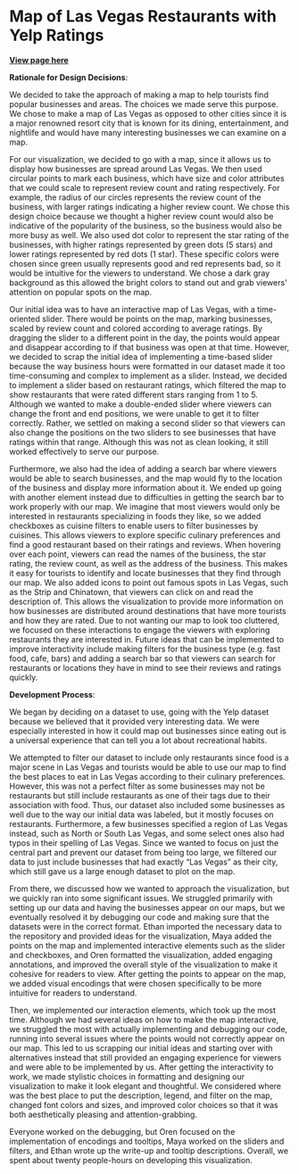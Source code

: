 # Map of Las Vegas Restaurants with Yelp Ratings

**[View page here](https://orenkgit.github.io/Las-Vegas-Yelp-Reviews-Map/)**

**Rationale for Design Decisions**:

We decided to take the approach of making a map to help tourists find popular businesses and areas. The choices we made serve this purpose. We chose to make a map of Las Vegas as opposed to other cities since it is a major renowned resort city that is known for its dining, entertainment, and nightlife and would have many interesting businesses we can examine on a map. 

For our visualization, we decided to go with a map, since it allows us to display how businesses are spread around Las Vegas. We then used circular points to mark each business, which have size and color attributes that we could scale to represent review count and rating respectively. For example, the radius of our circles represents the review count of the business, with larger ratings indicating a higher review count. We chose this design choice because we thought a higher review count would also be indicative of the popularity of the business, so the business would also be more busy as well. We also used dot color to represent the star rating of the businesses, with higher ratings represented by green dots (5 stars) and lower ratings represented by red dots (1 star). These specific colors were chosen since green usually represents good and red represents bad, so it would be intuitive for the viewers to understand. We chose a dark gray background as this allowed the bright colors to stand out and grab viewers' attention on popular spots on the map.

Our initial idea was to have an interactive map of Las Vegas, with a time-oriented slider. There would be points on the map, marking businesses, scaled by review count and colored according to average ratings. By dragging the slider to a different point in the day, the points would appear and disappear according to if that business was open at that time. However, we decided to scrap the initial idea of implementing a time-based slider because the way business hours were formatted in our dataset made it too time-consuming and complex to implement as a slider. Instead, we decided to implement a slider based on restaurant ratings, which filtered the map to show restaurants that were rated different stars ranging from 1 to 5. Although we wanted to make a double-ended slider where viewers can change the front and end positions, we were unable to get it to filter correctly. Rather, we settled on making a second slider so that viewers can also change the positions on the two sliders to see businesses that have ratings within that range. Although this was not as clean looking, it still worked effectively to serve our purpose. 

Furthermore, we also had the idea of adding a search bar where viewers would be able to search businesses, and the map would fly to the location of the business and display more information about it. We ended up going with another element instead due to difficulties in getting the search bar to work properly with our map. We imagine that most viewers would only be interested in restaurants specializing in foods they like, so we added checkboxes as cuisine filters to enable users to filter businesses by cuisines. This allows viewers to explore specific culinary preferences and find a good restaurant based on their ratings and reviews. When hovering over each point, viewers can read the names of the business, the star rating, the review count, as well as the address of the business. This makes it easy for tourists to identify and locate businesses that they find through our map. We also added icons to point out famous spots in Las Vegas, such as the Strip and Chinatown, that viewers can click on and read the description of. This allows the visualization to provide more information on how businesses are distributed around destinations that have more tourists and how they are rated. Due to not wanting our map to look too cluttered, we focused on these interactions to engage the viewers with exploring restaurants they are interested in. Future ideas that can be implemented to improve interactivity include making filters for the business type (e.g. fast food, cafe, bars) and adding a search bar so that viewers can search for restaurants or locations they have in mind to see their reviews and ratings quickly. 

**Development Process**:

We began by deciding on a dataset to use, going with the Yelp dataset because we believed that it provided very interesting data. We were especially interested in how it could map out businesses since eating out is a universal experience that can tell you a lot about recreational habits.

We attempted to filter our dataset to include only restaurants since food is a major scene in Las Vegas and tourists would be able to use our map to find the best places to eat in Las Vegas according to their culinary preferences. However, this was not a perfect filter as some businesses may not be restaurants but still include restaurants as one of their tags due to their association with food. Thus, our dataset also included some businesses as well due to the way our initial data was labeled, but it mostly focuses on restaurants. Furthermore, a few businesses specified a region of Las Vegas instead, such as North or South Las Vegas, and some select ones also had typos in their spelling of Las Vegas. Since we wanted to focus on just the central part and prevent our dataset from being too large, we filtered our data to just include businesses that had exactly “Las Vegas” as their city, which still gave us a large enough dataset to plot on the map. 

From there, we discussed how we wanted to approach the visualization, but we quickly ran into some significant issues. We struggled primarily with setting up our data and having the businesses appear on our maps, but we eventually resolved it by debugging our code and making sure that the datasets were in the correct format. Ethan imported the necessary data to the repository and provided ideas for the visualization, Maya added the points on the map and implemented interactive elements such as the slider and checkboxes, and Oren formatted the visualization, added engaging annotations, and improved the overall style of the visualization to make it cohesive for readers to view. After getting the points to appear on the map, we added visual encodings that were chosen specifically to be more intuitive for readers to understand.

Then, we implemented our interaction elements, which took up the most time. Although we had several ideas on how to make the map interactive, we struggled the most with actually implementing and debugging our code, running into several issues where the points would not correctly appear on our map. This led to us scrapping our initial ideas and starting over with alternatives instead that still provided an engaging experience for viewers and were able to be implemented by us. After getting the interactivity to work, we made stylistic choices in formatting and designing our visualization to make it look elegant and thoughtful. We considered where was the best place to put the description, legend, and filter on the map, changed font colors and sizes, and improved color choices so that it was both aesthetically pleasing and attention-grabbing.

Everyone worked on the debugging, but Oren focused on the implementation of encodings and tooltips, Maya worked on the sliders and filters, and Ethan wrote up the write-up and tooltip descriptions. Overall, we spent about twenty people-hours on developing this visualization. 
